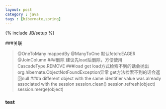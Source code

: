 ```yaml
---
layout: post
category : java
tags : [hibernate,spring]
---
```

{% include JB/setup %}

###关联
>\@OneToMany  mappedBy
>@ManyToOne 默认fetch:EAGER  @JoinColumn
###删除 
>建议先load后删除，方便使用CascadeType.REMOVE
###load get
>load方式检索不到的话会抛出org.hibernate.ObjectNotFoundException异常
>get方法检索不到的话会返回null
###a different object with the same identifier value was already associated with the session
	session.clean()
	session.refresh(object)
	session.merge(object)
### test


<!--more-->






